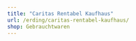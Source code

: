 ```yaml
---
title: "Caritas Rentabel Kaufhaus"
url: /erding/caritas-rentabel-kaufhaus/
shop: Gebrauchtwaren
---
```

